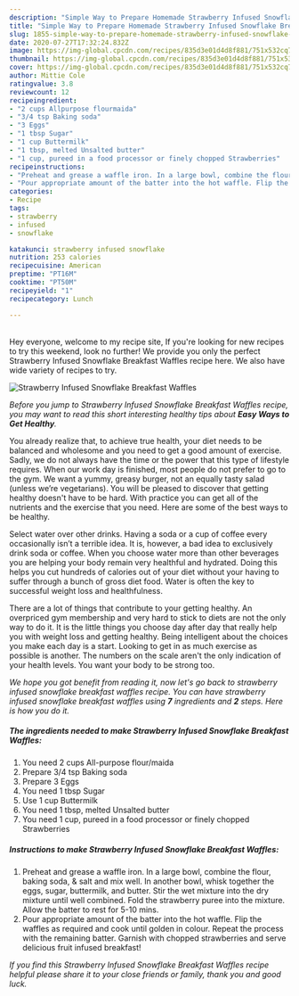 ```yaml
---
description: "Simple Way to Prepare Homemade Strawberry Infused Snowflake Breakfast Waffles"
title: "Simple Way to Prepare Homemade Strawberry Infused Snowflake Breakfast Waffles"
slug: 1855-simple-way-to-prepare-homemade-strawberry-infused-snowflake-breakfast-waffles
date: 2020-07-27T17:32:24.832Z
image: https://img-global.cpcdn.com/recipes/835d3e01d4d8f881/751x532cq70/strawberry-infused-snowflake-breakfast-waffles-recipe-main-photo.jpg
thumbnail: https://img-global.cpcdn.com/recipes/835d3e01d4d8f881/751x532cq70/strawberry-infused-snowflake-breakfast-waffles-recipe-main-photo.jpg
cover: https://img-global.cpcdn.com/recipes/835d3e01d4d8f881/751x532cq70/strawberry-infused-snowflake-breakfast-waffles-recipe-main-photo.jpg
author: Mittie Cole
ratingvalue: 3.8
reviewcount: 12
recipeingredient:
- "2 cups Allpurpose flourmaida"
- "3/4 tsp Baking soda"
- "3 Eggs"
- "1 tbsp Sugar"
- "1 cup Buttermilk"
- "1 tbsp, melted Unsalted butter"
- "1 cup, pureed in a food processor or finely chopped Strawberries"
recipeinstructions:
- "Preheat and grease a waffle iron. In a large bowl, combine the flour, baking soda, &amp; salt and mix well. In another bowl, whisk together the eggs, sugar, buttermilk, and butter. Stir the wet mixture into the dry mixture until well combined. Fold the strawberry puree into the mixture. Allow the batter to rest for 5-10 mins."
- "Pour appropriate amount of the batter into the hot waffle. Flip the waffles as required and cook until golden in colour. Repeat the process with the remaining batter. Garnish with chopped strawberries and serve delicious fruit infused breakfast!"
categories:
- Recipe
tags:
- strawberry
- infused
- snowflake

katakunci: strawberry infused snowflake 
nutrition: 253 calories
recipecuisine: American
preptime: "PT16M"
cooktime: "PT50M"
recipeyield: "1"
recipecategory: Lunch

---
```

<br>
Hey everyone, welcome to my recipe site, If you're looking for new recipes to try this weekend, look no further! We provide you only the perfect Strawberry Infused Snowflake Breakfast Waffles recipe here. We also have wide variety of recipes to try.
<br>


![Strawberry Infused Snowflake Breakfast Waffles](https://img-global.cpcdn.com/recipes/835d3e01d4d8f881/751x532cq70/strawberry-infused-snowflake-breakfast-waffles-recipe-main-photo.jpg)

<i>Before you jump to Strawberry Infused Snowflake Breakfast Waffles recipe, you may want to read this short interesting healthy tips about <strong>Easy Ways to Get Healthy</strong>.</i>

You already realize that, to achieve true health, your diet needs to be balanced and wholesome and you need to get a good amount of exercise. Sadly, we do not always have the time or the power that this type of lifestyle requires. When our work day is finished, most people do not prefer to go to the gym. We want a yummy, greasy burger, not an equally tasty salad (unless we’re vegetarians). You will be pleased to discover that getting healthy doesn't have to be hard. With practice you can get all of the nutrients and the exercise that you need. Here are some of the best ways to be healthy.

Select water over other drinks. Having a soda or a cup of coffee every occasionally isn’t a terrible idea. It is, however, a bad idea to exclusively drink soda or coffee. When you choose water more than other beverages you are helping your body remain very healthful and hydrated. Doing this helps you cut hundreds of calories out of your diet without your having to suffer through a bunch of gross diet food. Water is often the key to successful weight loss and healthfulness.

There are a lot of things that contribute to your getting healthy. An overpriced gym membership and very hard to stick to diets are not the only way to do it. It is the little things you choose day after day that really help you with weight loss and getting healthy. Being intelligent about the choices you make each day is a start. Looking to get in as much exercise as possible is another. The numbers on the scale aren't the only indication of your health levels. You want your body to be strong too. 


<i>We hope you got benefit from reading it, now let's go back to strawberry infused snowflake breakfast waffles recipe. You can have strawberry infused snowflake breakfast waffles using <strong>7</strong> ingredients and <strong>2</strong> steps. Here is how you do it.
</i>

##### The ingredients needed to make Strawberry Infused Snowflake Breakfast Waffles:

1. You need 2 cups All-purpose flour/maida
1. Prepare 3/4 tsp Baking soda
1. Prepare 3 Eggs
1. You need 1 tbsp Sugar
1. Use 1 cup Buttermilk
1. You need 1 tbsp, melted Unsalted butter
1. You need 1 cup, pureed in a food processor or finely chopped Strawberries


##### Instructions to make Strawberry Infused Snowflake Breakfast Waffles:

1. Preheat and grease a waffle iron. In a large bowl, combine the flour, baking soda, &amp; salt and mix well. In another bowl, whisk together the eggs, sugar, buttermilk, and butter. Stir the wet mixture into the dry mixture until well combined. Fold the strawberry puree into the mixture. Allow the batter to rest for 5-10 mins.
1. Pour appropriate amount of the batter into the hot waffle. Flip the waffles as required and cook until golden in colour. Repeat the process with the remaining batter. Garnish with chopped strawberries and serve delicious fruit infused breakfast!


<i>If you find this Strawberry Infused Snowflake Breakfast Waffles recipe helpful please share it to your close friends or family, thank you and good luck.</i>
